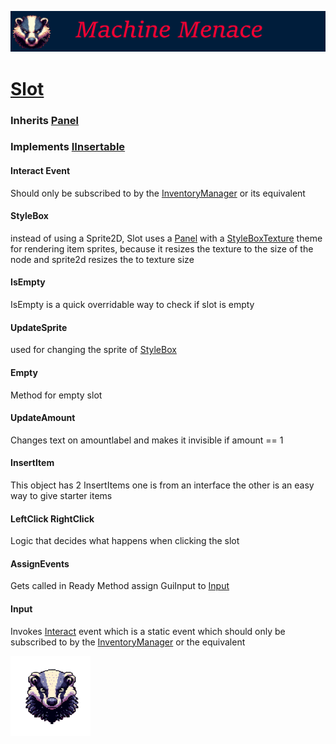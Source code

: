 ![banner](https://github.com/williamjseim/williamjseim/blob/main/Documentation/MarkdownBanner.png)
# [Slot](../Inventory/Scripts/Slot.cs)

### Inherits [Panel](https://docs.godotengine.org/en/stable/classes/class_panel.html)

### Implements [IInsertable](../Inventory/Scripts/IInsertItem.cs)

#### Interact Event
Should only be subscribed to by the [InventoryManager](InventoryManager.md) or its equivalent

#### StyleBox
instead of using a Sprite2D, Slot uses a [Panel](https://docs.godotengine.org/en/stable/classes/class_panel.html) with a [StyleBoxTexture](https://docs.godotengine.org/en/stable/classes/class_styleboxtexture.html) theme for rendering item sprites, because it resizes the texture to the size of the node and sprite2d resizes the to texture size

#### IsEmpty
IsEmpty is a quick overridable way to check if slot is empty

#### UpdateSprite
used for changing the sprite of [StyleBox](#stylebox)

#### Empty
Method for empty slot

#### UpdateAmount
Changes text on amountlabel and makes it invisible if amount == 1

#### InsertItem
This object has 2 InsertItems one is from an interface the other is an easy way to give starter items

#### LeftClick RightClick
Logic that decides what happens when clicking the slot

#### AssignEvents
Gets called in Ready Method assign GuiInput to [Input](#input)

#### Input
Invokes [Interact](#interact-event) event which is a static event which should only be subscribed to by the [InventoryManager](InventoryManager.md) or the equivalent

![Watermark](https://github.com/williamjseim/williamjseim/blob/main/Documentation/MarkDownWatermark.png)